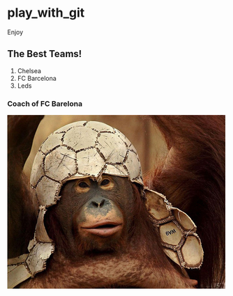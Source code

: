 # play_with_git
Enjoy

## The Best Teams!

1. Chelsea
2. FC Barcelona
3. Leds

### Coach of FC Barelona
![the coach](monkey.jpg)
